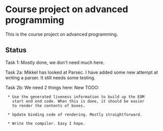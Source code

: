 # Course project on advanced programming

This is the course project on advanced programming.

## Status

Task 1: Mostly done, we don't need much here.

Task 2a: Mikkel has looked at Parsec.
  I have added some new attempt at writing a parser.
  It still needs some testing.

Task 2b: We need 2 things here:
     New TODO:

     * Use the generated liveness information to build up the EOM
       start end end code. When this is done, it should be easier
       to render the contents of boxes.

     * Update binding code of rendering. Mostly straightforward.

     * Write the compiler. Easy I hope.



